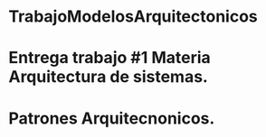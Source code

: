 # TrabajoModelosArquitectonicos
# Entrega trabajo #1 Materia Arquitectura de sistemas.
# Patrones Arquitecnonicos.
